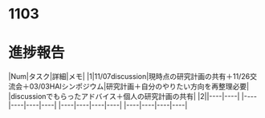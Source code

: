 # 1103

# 進捗報告
|Num|タスク|詳細|メモ|
|1|11/07discussion|現時点の研究計画の共有＋11/26交流会＋03/03HAIシンポジウム|研究計画＋自分のやりたい方向を再整理必要|
|discussionでもらったアドバイス＋個人の研究計画の共有|
|2||----|----|
|----|----|----|----|
|----|----|----|----|
|----|----|----|----|


